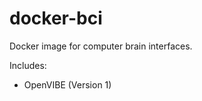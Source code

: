 docker-bci
==========

Docker image for computer brain interfaces.

Includes:
* OpenVIBE (Version 1)
